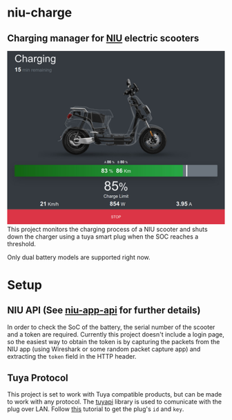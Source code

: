 # niu-charge
## Charging manager for [NIU](https://www.niu.com) electric scooters
![Charging](/charging.jpg)
This project monitors the charging process of a NIU scooter and shuts down the charger using a tuya smart plug when the SOC reaches a threshold.

Only dual battery models are supported right now.

# Setup
## NIU API (See [niu-app-api](https://github.com/Bonnee/niu-app-api) for further details)
In order to check the SoC of the battery, the serial number of the scooter and a token are required. Currently this project doesn't include a login page, so the easiest way to obtain the token is by capturing the packets from the NIU app (using Wireshark or some random packet capture app) and extracting the `token` field in the HTTP header.

## Tuya Protocol
This project is set to work with Tuya compatible products, but can be made to work with any protocol.
The [tuyapi](https://github.com/codetheweb/tuyapi) library is used to comunicate with the plug over LAN.
Follow [this](https://github.com/codetheweb/tuyapi/blob/master/docs/SETUP.md) tutorial to get the plug's `id` and `key`.
